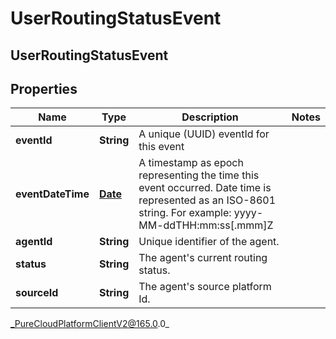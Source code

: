 # UserRoutingStatusEvent

## UserRoutingStatusEvent

## Properties

|Name | Type | Description | Notes|
|------------ | ------------- | ------------- | -------------|
| **eventId** | **String** | A unique (UUID) eventId for this event | |
| **eventDateTime** | [**Date**](Date) | A timestamp as epoch representing the time this event occurred. Date time is represented as an ISO-8601 string. For example: yyyy-MM-ddTHH:mm:ss[.mmm]Z | |
| **agentId** | **String** | Unique identifier of the agent. | |
| **status** | **String** | The agent&#39;s current routing status. | |
| **sourceId** | **String** | The agent&#39;s source platform Id. | |



_PureCloudPlatformClientV2@165.0.0_
